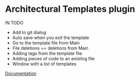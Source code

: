 # Architectural Templates plugin

IN TODO
 - Add to git dialog
 - Auto save when you exit the template
 - Go to the template file from Main
 - File deletions == deletions from Main
 - Adding tags from the template file
 - Adding pieces of code to an existing file
 - Window with a list of templates

[Documentation](https://github.com/Louco11/ArchitecturalTemplates/wiki/Home/_edit)
